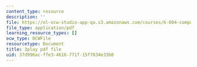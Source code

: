 ```yaml
---
content_type: resource
description: ''
file: https://ol-ocw-studio-app-qa.s3.amazonaws.com/courses/6-004-computation-structures-spring-2017/37d996acffe34616771f15f7834e33b0_xvojobO-1Hw.pdf
file_type: application/pdf
learning_resource_types: []
ocw_type: OCWFile
resourcetype: Document
title: 3play pdf file
uid: 37d996ac-ffe3-4616-771f-15f7834e33b0
---
```

